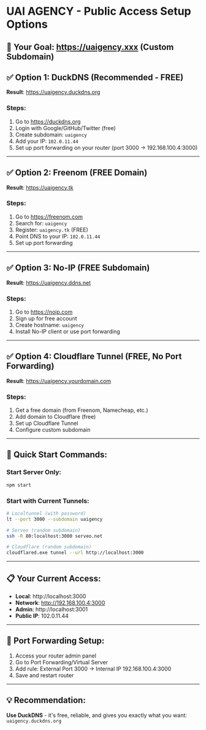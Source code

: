 # UAI AGENCY - Public Access Setup Options

## 🎯 Your Goal: https://uaigency.xxx (Custom Subdomain)

## ✅ Option 1: DuckDNS (Recommended - FREE)
**Result**: https://uaigency.duckdns.org

### Steps:
1. Go to https://duckdns.org
2. Login with Google/GitHub/Twitter (free)
3. Create subdomain: `uaigency`
4. Add your IP: `102.0.11.44`
5. Set up port forwarding on your router (port 3000 → 192.168.100.4:3000)

---

## ✅ Option 2: Freenom (FREE Domain)
**Result**: https://uaigency.tk

### Steps:
1. Go to https://freenom.com
2. Search for: `uaigency`
3. Register: `uaigency.tk` (FREE)
4. Point DNS to your IP: `102.0.11.44`
5. Set up port forwarding

---

## ✅ Option 3: No-IP (FREE Subdomain)
**Result**: https://uaigency.ddns.net

### Steps:
1. Go to https://noip.com
2. Sign up for free account
3. Create hostname: `uaigency`
4. Install No-IP client or use port forwarding

---

## ✅ Option 4: Cloudflare Tunnel (FREE, No Port Forwarding)
**Result**: https://uaigency.yourdomain.com

### Steps:
1. Get a free domain (from Freenom, Namecheap, etc.)
2. Add domain to Cloudflare (free)
3. Set up Cloudflare Tunnel
4. Configure custom subdomain

---

## 🚀 Quick Start Commands:

### Start Server Only:
```bash
npm start
```

### Start with Current Tunnels:
```bash
# Localtunnel (with password)
lt --port 3000 --subdomain uaigency

# Serveo (random subdomain)
ssh -R 80:localhost:3000 serveo.net

# Cloudflare (random subdomain)
cloudflared.exe tunnel --url http://localhost:3000
```

---

## 📋 Your Current Access:
- **Local**: http://localhost:3000
- **Network**: http://192.168.100.4:3000
- **Admin**: http://localhost:3001
- **Public IP**: 102.0.11.44

---

## 🔧 Port Forwarding Setup:
1. Access your router admin panel
2. Go to Port Forwarding/Virtual Server
3. Add rule: External Port 3000 → Internal IP 192.168.100.4:3000
4. Save and restart router

---

## 💡 Recommendation:
**Use DuckDNS** - it's free, reliable, and gives you exactly what you want: `uaigency.duckdns.org`


